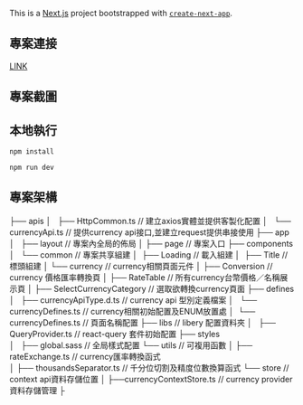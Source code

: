 This is a [Next.js](https://nextjs.org/) project bootstrapped with [`create-next-app`](https://github.com/vercel/next.js/tree/canary/packages/create-next-app).

## 專案連接

[LINK](https://bito-calculator-app-k8rk.vercel.app/)
## 專案截圖

## 本地執行

```
npm install

npm run dev

```

## 專案架構

├── apis
│   ├── HttpCommon.ts              // 建立axios實體並提供客製化配置
│   └── currencyApi.ts             // 提供currency api接口,並建立request提供串接使用
├── app
│   ├── layout                     // 專案內全局的佈局
│   ├── page                       // 專案入口
├── components                  
│   └── common                     // 專案共享組建
│      ├── Loading                 // 載入組建
│      ├── Title                   // 標頭組建
│   └── currency                   // currency相關頁面元件
│      ├── Conversion              // currency 價格匯率轉換頁
│      ├── RateTable               // 所有currency台幣價格／名稱展示頁
│      ├── SelectCurrencyCategory  // 選取欲轉換currency頁面
├── defines
│   ├── currencyApiType.d.ts       // currency api 型別定義檔案
│   └── currencyDefines.ts         // currency相關初始配置及ENUM放置處
│   └── currencyDefines.ts         // 頁面名稱配置
├── libs                           // libery 配置資料夾
│   ├── QueryProvider.ts           // react-query 套件初始配置
├── styles                        
│   ├── global.sass                // 全局樣式配置
└── utils                          // 可複用函數
│   ├── rateExchange.ts            // currency匯率轉換函式   
│   ├── thousandsSeparator.ts      // 千分位切割及精度位數換算函式
└── store                          // context api資料存儲位置
│   ├──currencyContextStore.ts     // currency provider 資料存儲管理
├


